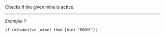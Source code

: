 Checks if the given mine is active.


---
*Example 1:*
```sqf
if (mineActive _mine) then {hint "BOOM!"};
```